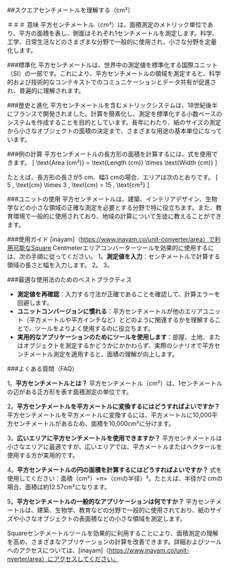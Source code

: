 ##スクエアセンチメートルを理解する（cm²）

＃＃＃ 意味
平方センチメートル（cm²）は、面積測定のメトリック単位であり、平方の面積を表し、側面はそれぞれ1センチメートルを測定します。科学、工学、日常生活などのさまざまな分野で一般的に使用され、小さな分野を定量化します。

###標準化
平方センチメートルは、世界中の測定値を標準化する国際ユニット（SI）の一部です。これにより、平方センチメートルの領域を測定すると、科学的および技術的なコンテキストでのコミュニケーションとデータ共有が促進され、普遍的に理解されます。

###歴史と進化
平方センチメートルを含むメトリックシステムは、18世紀後半にフランスで開発されました。計算を簡素化し、測定を標準化する小数ベースのシステムを作成することを目的としています。長年にわたり、紙のサイズの測定から小さなオブジェクトの面積の決定まで、さまざまな用途の基本単位になっています。

###例の計算
平方センチメートルの長方形の面積を計算するには、式を使用できます。
\[ \text{Area (cm²)} = \text{Length (cm)} \times \text{Width (cm)} \]

たとえば、長方形の長さが5 cm、幅3 cmの場合、エリアは次のとおりです。
\[ 5 \, \text{cm} \times 3 \, \text{cm} = 15 \, \text{cm²} \]

###ユニットの使用
平方センチメートルは、建築、インテリアデザイン、生物学などの小さな領域の正確な測定を必要とする分野で特に役立ちます。また、教育環境で一般的に使用されており、地域の計算について生徒に教えることができます。

###使用ガイド
[inayam]（https://www.inayam.co/unit-converter/area）で利用可能なSquare Centmeterエリアコンバーターツールを効果的に使用するには、次の手順に従ってください。
1。**測定値を入力**：センチメートルで計算する領域の長さと幅を入力します。
2。
3。

###最適な使用法のためのベストプラクティス
-  **測定値を再確認**：入力する寸法が正確であることを確認して、計算エラーを回避します。
-  **ユニットコンバージョンに慣れる**：平方センチメートルが他のエリアユニット（平方メートルや平方インチなど）とどのように関連するかを理解することで、ツールをよりよく使用するのに役立ちます。
-  **実用的なアプリケーションのためにツールを使用します**：部屋、土地、またはオブジェクトを測定するかどうかにかかわらず、実際のシナリオで平方センチメートル測定を適用すると、面積の理解が向上します。

###よくある質問（FAQ）

1。**平方センチメートルとは？**
平方センチメートル（cm²）は、1センチメートルの辺がある正方形を表す面積測定の単位です。

2。**平方センチメートルを平方メートルに変換するにはどうすればよいですか？**
平方センチメートルを平方メートルに変換するには、平方メートルに10,000平方センチメートルがあるため、面積を10,000cm²に分けます。

3。**広いエリアに平方センチメートルを使用できますか？**
平方センチメートルは小さなエリアに最適ですが、広いエリアでは、平方メートルまたはヘクタールを使用する方が実用的です。

4。**平方センチメートルの円の面積を計算するにはどうすればよいですか？**
式を使用してください：面積（cm²）=π×（cmの半径）²。たとえば、半径が2 cmの場合、面積は約12.57cm²になります。

5。**平方センチメートルの一般的なアプリケーションは何ですか？**
平方センチメートルは、建築、生物学、教育などの分野で一般的に使用されており、紙のサイズや小さなオブジェクトの表面積などの小さな領域を測定します。

Squareセンチメートルツールを効果的に利用することにより、面積測定の理解を高め、さまざまなアプリケーションの計算を改善できます。詳細およびツールへのアクセスについては、[inayam]（https://www.inayam.co/unit-nverter/area）にアクセスしてください。